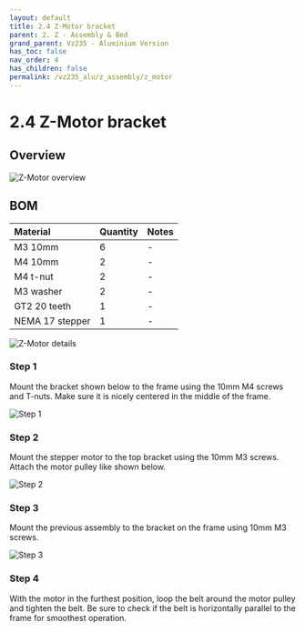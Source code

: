 ```yaml
---
layout: default
title: 2.4 Z-Motor bracket
parent: 2. Z - Assembly & Bed
grand_parent: Vz235 - Aluminium Version
has_toc: false
nav_order: 4
has_children: false
permalink: /vz235_alu/z_assembly/z_motor
---
```


# 2.4 Z-Motor bracket

## Overview

![Z-Motor overview](../../assets/images/manual/vz235_alu/z_assembly/z_motor/overview.png)

## BOM

| Material        | Quantity | Notes |
|:----------------|:---------|:------|
| M3 10mm         | 6        | -     |
| M4 10mm         | 2        | -     |
| M4 t-nut        | 2        | -     |
| M3 washer       | 2        | -     |
| GT2 20 teeth    | 1        | -     |
| NEMA 17 stepper | 1        | -     |

![Z-Motor details](../../assets/images/manual/vz235_alu/z_assembly/z_motor/details.png)

### Step 1

Mount the bracket shown below to the frame using the 10mm M4 screws and T-nuts. Make sure it is nicely centered in the middle of the frame.

![Step 1](../../assets/images/manual/vz235_alu/z_assembly/z_motor/step1.png)

### Step 2

Mount the stepper motor to the top bracket using the 10mm M3 screws. Attach the motor pulley like shown below.

![Step 2](../../assets/images/manual/vz235_alu/z_assembly/z_motor/step2.png)

### Step 3

Mount the previous assembly to the bracket on the frame using 10mm M3 screws.

![Step 3](../../assets/images/manual/vz235_alu/z_assembly/z_motor/step3.png)

### Step 4

With the motor in the furthest position, loop the belt around the motor pulley and tighten the belt. Be sure to check if the belt is horizontally parallel to the frame for smoothest operation.
